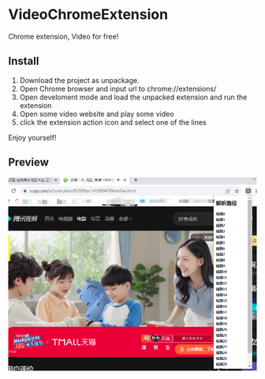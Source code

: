 # VideoChromeExtension
Chrome extension, Video for free!

## Install

1. Download the project as unpackage.
2. Open Chrome browser and input url to chrome://extensions/
3. Open develoment mode and load the unpacked extension and run the extension
4. Open some video website and play some video
5. click the extension action icon and select one of the lines

Enjoy yourself!

## Preview

![图片](./img.png?/raw=true)


